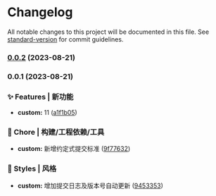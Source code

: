 # Changelog

All notable changes to this project will be documented in this file. See [standard-version](https://github.com/conventional-changelog/standard-version) for commit guidelines.

### [0.0.2](https://github.com/hyc6446/lionMeatWord/compare/v0.0.1...v0.0.2) (2023-08-21)

### 0.0.1 (2023-08-21)


### ✨ Features | 新功能

* **custom:** 11 ([a1f1b05](https://github.com/hyc6446/lionMeatWord/commit/a1f1b050dda77edfc8ba6188816bb3cea9f322c7))


### 🚀 Chore | 构建/工程依赖/工具

* **custom:** 新增约定式提交标准 ([9f77632](https://github.com/hyc6446/lionMeatWord/commit/9f7763292e53967415eab63d2680ed08e76a58b4))


### 💄 Styles | 风格

* **custom:** 增加提交日志及版本号自动更新 ([9453353](https://github.com/hyc6446/lionMeatWord/commit/9453353ed22fbd51c97d704afcbfdead03b7ad05))

